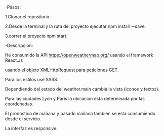 
-Pasos:

1.Clonar el repositorio.

2.Desde la terminal y la ruta del proyecto ejecutar npm install --save.

3.correr el proyecto npm start.


-Descripcion:

He consumido la API https://openweathermap.org/ usando el framework React.Js

usando el objeto XMLHttpRequest para peticiones GET.

Para los estilos usé SASS.

Dependiendo del estado del weather.main cambia la vista (iconos y textos).

Para las ciudades Lyon y Paris la ubicacion esta determinada por las coordenadas.

El pronostico de mañana y pasado mañana tambien se esta consumiendo desde el servicio.

La interfaz es responsive.
